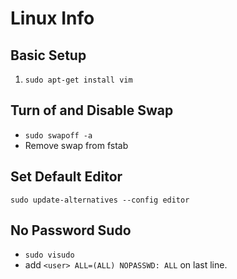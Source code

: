 # Linux Info

## Basic Setup
1. `sudo apt-get install vim`

## Turn of and Disable Swap
* `sudo swapoff -a`
* Remove swap from fstab

## Set Default Editor
`sudo update-alternatives --config editor`

## No Password Sudo
* `sudo visudo`
* add `<user> ALL=(ALL) NOPASSWD: ALL` on last line.


